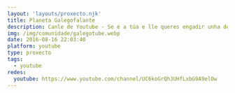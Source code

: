 ```yaml
---
layout: 'layouts/proxecto.njk'
title: Planeta Galegofalante
description: Canle de Youtube - Se é a túa e lle queres engadir unha descripción e etiquetas, ponte en contacto con nós.
img: /img/comunidade/galegotube.webp
date: 2016-08-16 22:03:40
platform: youtube
type: proxecto
tags:
  - youtube
redes:
  youtube: https://www.youtube.com/channel/UC6koGrQhJUHfLxbG9A9elOw
---
```


